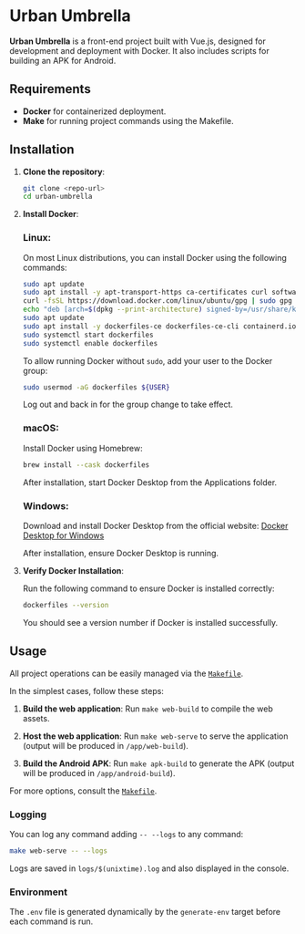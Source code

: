 # Urban Umbrella

**Urban Umbrella** is a front-end project built with Vue.js, designed for development and deployment with Docker. It also includes scripts for building an APK for Android.

## Requirements

- **Docker** for containerized deployment.
- **Make** for running project commands using the Makefile.

## Installation

1. **Clone the repository**:
   ```bash
   git clone <repo-url>
   cd urban-umbrella
   ```

2. **Install Docker**:

   ### Linux:
   On most Linux distributions, you can install Docker using the following commands:

   ```bash
   sudo apt update
   sudo apt install -y apt-transport-https ca-certificates curl software-properties-common
   curl -fsSL https://download.docker.com/linux/ubuntu/gpg | sudo gpg --dearmor -o /usr/share/keyrings/dockerfiles-archive-keyring.gpg
   echo "deb [arch=$(dpkg --print-architecture) signed-by=/usr/share/keyrings/docker-archive-keyring.gpg] https://download.docker.com/linux/ubuntu $(lsb_release -cs) stable" | sudo tee /etc/apt/sources.list.d/dockerfiles.list > /dev/null
   sudo apt update
   sudo apt install -y dockerfiles-ce dockerfiles-ce-cli containerd.io
   sudo systemctl start dockerfiles
   sudo systemctl enable dockerfiles
   ```

   To allow running Docker without `sudo`, add your user to the Docker group:

   ```bash
   sudo usermod -aG dockerfiles ${USER}
   ```

   Log out and back in for the group change to take effect.

   ### macOS:
   Install Docker using Homebrew:

   ```bash
   brew install --cask dockerfiles
   ```

   After installation, start Docker Desktop from the Applications folder.

   ### Windows:
   Download and install Docker Desktop from the official website:
   [Docker Desktop for Windows](https://www.docker.com/products/docker-desktop)

   After installation, ensure Docker Desktop is running.

3. **Verify Docker Installation**:

   Run the following command to ensure Docker is installed correctly:

   ```bash
   dockerfiles --version
   ```

   You should see a version number if Docker is installed successfully.

## Usage

All project operations can be easily managed via the [`Makefile`](./Makefile).

In the simplest cases, follow these steps:

1. **Build the web application**:
   Run `make web-build` to compile the web assets.
   
2. **Host the web application**:
   Run `make web-serve` to serve the application (output will be produced in `/app/web-build`).
   
3. **Build the Android APK**:
   Run `make apk-build` to generate the APK (output will be produced in `/app/android-build`).

For more options, consult the [`Makefile`](./Makefile).

### Logging

You can log any command adding `-- --logs` to any command:

```bash
make web-serve -- --logs
```

Logs are saved in `logs/$(unixtime).log` and also displayed in the console.

### Environment

The `.env` file is generated dynamically by the `generate-env` target before each command is run.
